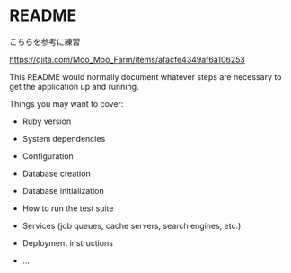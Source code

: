 # README

こちらを参考に練習

https://qiita.com/Moo_Moo_Farm/items/afacfe4349af6a106253

This README would normally document whatever steps are necessary to get the
application up and running.

Things you may want to cover:

* Ruby version

* System dependencies

* Configuration

* Database creation

* Database initialization

* How to run the test suite

* Services (job queues, cache servers, search engines, etc.)

* Deployment instructions

* ...
